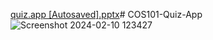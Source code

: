 [quiz.app [Autosaved].pptx](https://github.com/richdidi001/COS101-Quiz-App/files/14229101/quiz.app.Autosaved.pptx)# COS101-Quiz-App
![Screenshot 2024-02-10 123427](https://github.com/richdidi001/COS101-Quiz-App/assets/159624035/9cf7fb46-2f9e-46ba-b496-0cb3f90ec691)
